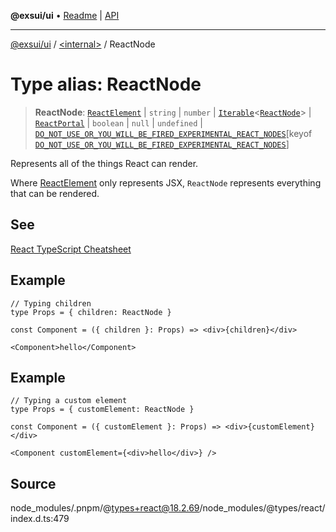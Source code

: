 **@exsui/ui** • [Readme](../../README.md) \| [API](../../globals.md)

***

[@exsui/ui](../../README.md) / [\<internal\>](../README.md) / ReactNode

# Type alias: ReactNode

> **ReactNode**: [`ReactElement`](../interfaces/ReactElement.md) \| `string` \| `number` \| [`Iterable`](../interfaces/Iterable.md)\<[`ReactNode`](ReactNode.md)\> \| [`ReactPortal`](../interfaces/ReactPortal.md) \| `boolean` \| `null` \| `undefined` \| [`DO_NOT_USE_OR_YOU_WILL_BE_FIRED_EXPERIMENTAL_REACT_NODES`](../interfaces/DO_NOT_USE_OR_YOU_WILL_BE_FIRED_EXPERIMENTAL_REACT_NODES.md)\[keyof [`DO_NOT_USE_OR_YOU_WILL_BE_FIRED_EXPERIMENTAL_REACT_NODES`](../interfaces/DO_NOT_USE_OR_YOU_WILL_BE_FIRED_EXPERIMENTAL_REACT_NODES.md)\]

Represents all of the things React can render.

Where [ReactElement](../interfaces/ReactElement.md) only represents JSX, `ReactNode` represents everything that can be rendered.

## See

[React TypeScript Cheatsheet](https://react-typescript-cheatsheet.netlify.app/docs/react-types/reactnode/)

## Example

```tsx
// Typing children
type Props = { children: ReactNode }

const Component = ({ children }: Props) => <div>{children}</div>

<Component>hello</Component>
```

## Example

```tsx
// Typing a custom element
type Props = { customElement: ReactNode }

const Component = ({ customElement }: Props) => <div>{customElement}</div>

<Component customElement={<div>hello</div>} />
```

## Source

node\_modules/.pnpm/@types+react@18.2.69/node\_modules/@types/react/index.d.ts:479
